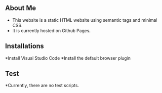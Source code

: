 ## About Me 

* This website is a static HTML website using semantic tags and minimal CSS. 
* It is currently hosted on Github Pages.

## Installations 
*Install Visual Studio Code 
*Install the default browser plugin 

## Test 
*Currently, there are no test scripts. 